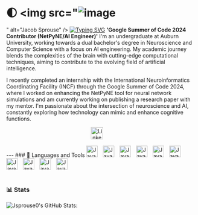 # 🌓 <img src="![image](https://github.com/user-attachments/assets/ecae5766-7af3-4c71-9b3c-a6d5adae92c7)
" alt="Jacob Sprouse" />
[![Typing SVG](https://readme-typing-svg.demolab.com?font=Fira+Code&pause=1000&color=A813F7&width=435&lines=AI+Engineer;NetPyNE+Developer;Dual+Bachelor+Computer+Science%2FNeuroscience;Google+Summer+of+Code+2024+Contributor)](https://git.io/typing-svg)
**'Google Summer of Code 2024 Contributor (NetPyNE/AI Engineer)'**
I'm an undergraduate at Auburn University, working towards a dual bachelor's degree in Neuroscience and Computer Science with a focus on AI engineering. My academic journey blends the complexities of the brain with cutting-edge computational techniques, aiming to contribute to the evolving field of artificial intelligence.

I recently completed an internship with the International Neuroinformatics Coordinating Facility (INCF) through the Google Summer of Code 2024, where I worked on enhancing the NetPyNE tool for neural network simulations and am currently working on publishing a research paper with my mentor. I'm passionate about the intersection of neuroscience and AI, constantly exploring how technology can mimic and enhance cognitive functions.

<p align="center">
  <a href="https://www.linkedin.com/in/jacob-sprouse-590a71255/"><img width="32px" alt="LinkedIn" title="LinkedIn" src="https://i.imgur.com/yRpa1dQ.png"/></a>
  &#8287;&#8287;&#8287;&#8287;&#8287;
</p>
---
### 🧰 Languages and Tools
    <img aling="left" alt="Java" width = "30px" style=padding-right:10px;" src="https://cdn.jsdelivr.net/gh/devicons/devicon/icons/java/java-original.svg"/>
    <img aling="left" alt="Java" width = "30px" style=padding-right:10px;" src="https://cdn.jsdelivr.net/gh/devicons/devicon/icons/python/python-plain.svg"/>
    <img aling="left" alt="Java" width = "30px" style=padding-right:10px;" src="https://cdn.jsdelivr.net/gh/devicons/devicon/icons/cplusplus/cplusplus-line.svg"/>
    <img aling="left" alt="Java" width = "30px" style=padding-right:10px;" src="https://cdn.jsdelivr.net/gh/devicons/devicon/icons/git/git-original.svg"/>
    <img aling="left" alt="Java" width = "30px" style=padding-right:10px;" src="https://cdn.jsdelivr.net/gh/devicons/devicon/icons/linux/linux-original.svg"/>
    <img aling="left" alt="Java" width = "30px" style=padding-right:10px;" src="https://cdn.jsdelivr.net/gh/devicons/devicon/icons/html5/html5-plain.svg"/>
    <img aling="left" alt="Java" width = "30px" style=padding-right:10px;" src="https://cdn.jsdelivr.net/gh/devicons/devicon/icons/css3/css3-plain.svg"/>
    <img aling="left" alt="Java" width = "30px" style=padding-right:10px;" src="https://cdn.jsdelivr.net/gh/devicons/devicon/icons/bash/bash-original.svg"/>
    <img aling="left" alt="Java" width = "30px" style=padding-right:10px;" src="https://cdn.jsdelivr.net/gh/devicons/devicon/icons/react/react-original.svg"/>
    <img aling="left" alt="Java" width = "30px" style=padding-right:10px;" src="https://cdn.jsdelivr.net/gh/devicons/devicon/icons/github/github-original.svg"/>
    <br />

#

### 📊 Stats
![Jsprouse0's GitHub Stats:](https://github-readme-stats.vercel.app/api?username=Jsprouse0&show_icons=true&theme=midnight-purple)

